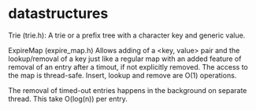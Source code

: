 # datastructures

Trie (trie.h): A trie or a prefix tree with a character key and generic value.

ExpireMap (expire_map.h)
Allows adding of a <key, value> pair and the lookup/removal of a key
just like a regular map with an added feature of removal of an entry after a
timout, if not explicitly removed. The access to the map is thread-safe.
Insert, lookup and remove are O(1) operations.

The removal of timed-out entries happens in the background
on separate thread. This take O(log(n)) per entry.
